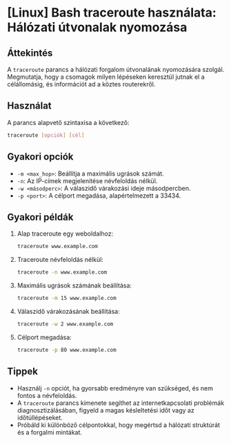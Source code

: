 # [Linux] Bash traceroute használata: Hálózati útvonalak nyomozása

## Áttekintés
A `traceroute` parancs a hálózati forgalom útvonalának nyomozására szolgál. Megmutatja, hogy a csomagok milyen lépéseken keresztül jutnak el a célállomásig, és információt ad a köztes routerekről.

## Használat
A parancs alapvető szintaxisa a következő:

```bash
traceroute [opciók] [cél]
```

## Gyakori opciók
- `-m <max_hop>`: Beállítja a maximális ugrások számát.
- `-n`: Az IP-címek megjelenítése névfeloldás nélkül.
- `-w <másodperc>`: A válaszidő várakozási ideje másodpercben.
- `-p <port>`: A célport megadása, alapértelmezett a 33434.

## Gyakori példák
1. Alap traceroute egy weboldalhoz:
    ```bash
    traceroute www.example.com
    ```

2. Traceroute névfeloldás nélkül:
    ```bash
    traceroute -n www.example.com
    ```

3. Maximális ugrások számának beállítása:
    ```bash
    traceroute -m 15 www.example.com
    ```

4. Válaszidő várakozásának beállítása:
    ```bash
    traceroute -w 2 www.example.com
    ```

5. Célport megadása:
    ```bash
    traceroute -p 80 www.example.com
    ```

## Tippek
- Használj `-n` opciót, ha gyorsabb eredményre van szükséged, és nem fontos a névfeloldás.
- A `traceroute` parancs kimenete segíthet az internetkapcsolati problémák diagnosztizálásában, figyeld a magas késleltetési időt vagy az időtúllépéseket.
- Próbáld ki különböző célpontokkal, hogy megértsd a hálózati struktúrát és a forgalmi mintákat.